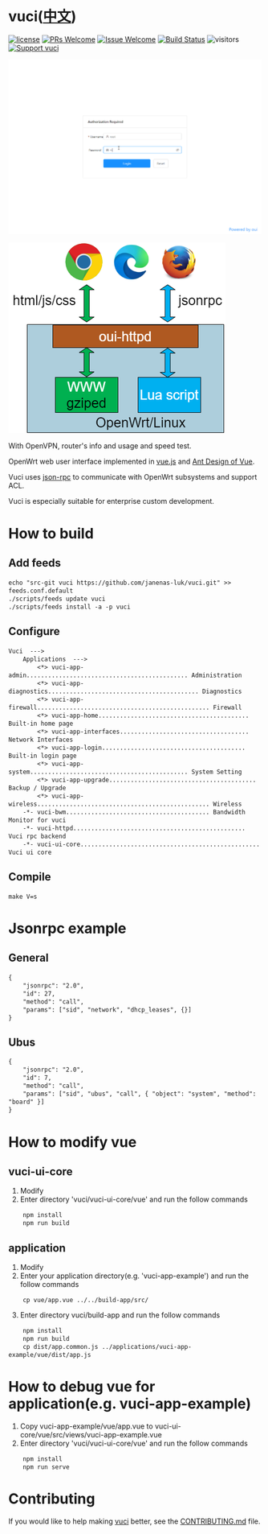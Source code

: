 # vuci([中文](/README_ZH.md))

[1]: https://img.shields.io/badge/license-MIT-brightgreen.svg?style=plastic
[2]: /LICENSE
[3]: https://img.shields.io/badge/PRs-welcome-brightgreen.svg?style=plastic
[4]: https://github.com/zhaojh329/vuci/pulls
[5]: https://img.shields.io/badge/Issues-welcome-brightgreen.svg?style=plastic
[6]: https://github.com/zhaojh329/vuci/issues/new
[7]: https://travis-ci.org/zhaojh329/vuci.svg?branch=master
[8]: https://travis-ci.org/zhaojh329/vuci
[9]: https://img.shields.io/badge/Support%20vuci-Donate-blueviolet.svg
[10]: https://paypal.me/zjh329

[![license][1]][2]
[![PRs Welcome][3]][4]
[![Issue Welcome][5]][6]
[![Build Status][7]][8]
![visitors](https://visitor-badge.laobi.icu/badge?page_id=zhaojh329.vuci)
[![Support vuci][9]][10]

[vue.js]: https://github.com/vuejs/vue
[Ant Design of Vue]: https://github.com/vueComponent/ant-design-vue
[json-rpc]: https://www.jsonrpc.org/

![](/demo.gif)

![](/diagram.png)

With OpenVPN, router's info and usage and speed test.

OpenWrt web user interface implemented in [vue.js] and [Ant Design of Vue].

Vuci uses [json-rpc] to communicate with OpenWrt subsystems and support ACL.

Vuci is especially suitable for enterprise custom development.

# How to build
## Add feeds

	echo "src-git vuci https://github.com/janenas-luk/vuci.git" >> feeds.conf.default
	./scripts/feeds update vuci
	./scripts/feeds install -a -p vuci

## Configure

	Vuci  --->
		Applications  --->
			<*> vuci-app-admin............................................. Administration
			<*> vuci-app-diagnostics.......................................... Diagnostics
			<*> vuci-app-firewall................................................ Firewall
			<*> vuci-app-home.......................................... Built-in home page
			<*> vuci-app-interfaces.................................... Network Interfaces
			<*> vuci-app-login........................................ Built-in login page
			<*> vuci-app-system............................................ System Setting
			<*> vuci-app-upgrade......................................... Backup / Upgrade
			<*> vuci-app-wireless................................................ Wireless
		-*- vuci-bwm........................................ Bandwidth Monitor for vuci
		-*- vuci-httpd................................................ Vuci rpc backend
		-*- vuci-ui-core.................................................. Vuci ui core
	
## Compile

	make V=s

# Jsonrpc example
## General

	{
		"jsonrpc": "2.0",
		"id": 27,
		"method": "call",
		"params": ["sid", "network", "dhcp_leases", {}]
	}

## Ubus

	{
		"jsonrpc": "2.0",
		"id": 7,
		"method": "call",
		"params": ["sid", "ubus", "call", { "object": "system", "method": "board" }]
	}

#  How to modify vue
## vuci-ui-core
1. Modify
2. Enter directory 'vuci/vuci-ui-core/vue' and run the follow commands
```
	npm install
	npm run build
```
## application
1. Modify
2. Enter your application directory(e.g. 'vuci-app-example') and run the follow commands
```
	cp vue/app.vue ../../build-app/src/
```
3. Enter directory vuci/build-app and run the follow commands
```
	npm install
	npm run build
	cp dist/app.common.js ../applications/vuci-app-example/vue/dist/app.js
```
# How to debug vue for application(e.g. vuci-app-example)
1. Copy vuci-app-example/vue/app.vue to vuci-ui-core/vue/src/views/vuci-app-example.vue
2. Enter directory 'vuci/vuci-ui-core/vue' and run the follow commands
```
	npm install
	npm run serve
```

# Contributing
If you would like to help making [vuci](https://github.com/zhaojh329/vuci) better,
see the [CONTRIBUTING.md](/CONTRIBUTING.md) file.
